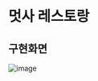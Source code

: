 # 멋사 레스토랑
## 구현화면
![image](https://github.com/LikeLion-at-CAU-11th/node-conference-week1/assets/101329724/33633408-b3e8-439a-98e3-0287921077fd)